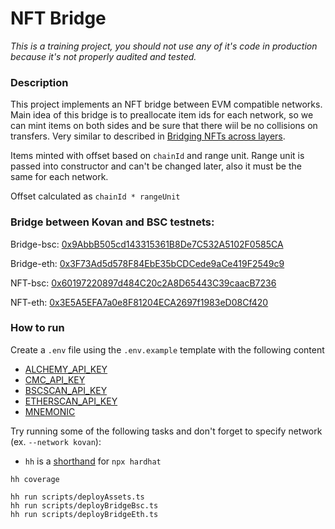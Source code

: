 # NFT Bridge

*This is a training project, you should not use any of it's code in production 
because it's not properly audited and tested.*

### Description

This project implements an NFT bridge between EVM compatible networks.
Main idea of this bridge is to preallocate item ids for each network, so we can mint items on 
both sides and be sure that there wiil be no collisions on transfers. 
Very similar to described in [Bridging NFTs across layers](https://ethresear.ch/t/bridging-nfts-across-layers/10799).

Items minted with offset based on `chainId` and range unit. Range unit is passed into 
constructor and can't be changed later, also it must be the same for each network.

Offset calculated as `chainId * rangeUnit`

### Bridge between Kovan and BSC testnets:

Bridge-bsc: [0x9AbbB505cd143315361B8De7C532A5102F0585CA](https://testnet.bscscan.com/address/0x9AbbB505cd143315361B8De7C532A5102F0585CA)

Bridge-eth: [0x3F73Ad5d578F84EbE35bCDCede9aCe419F2549c9](https://kovan.etherscan.io/address/0x3F73Ad5d578F84EbE35bCDCede9aCe419F2549c9)

NFT-bsc: [0x60197220897d484C20c2A8D65443C39caacB7236](https://testnet.bscscan.com/address/0x60197220897d484c20c2a8d65443c39caacb7236)

NFT-eth: [0x3E5A5EFA7a0e8F81204ECA2697f1983eD08Cf420](https://kovan.etherscan.io/address/0x3e5a5efa7a0e8f81204eca2697f1983ed08cf420)

### How to run

Create a `.env` file using the `.env.example` template with the following content
- [ALCHEMY_API_KEY](https://www.alchemy.com/)
- [CMC_API_KEY](https://coinmarketcap.com/api/)
- [BSCSCAN_API_KEY](https://bscscan.com/apis)
- [ETHERSCAN_API_KEY](https://etherscan.io/apis)
- [MNEMONIC](https://docs.metamask.io/guide/common-terms.html#mnemonic-phrase-seed-phrase-seed-words)

Try running some of the following tasks and don't forget to specify network (ex. `--network kovan`):

* `hh` is a [shorthand](https://hardhat.org/guides/shorthand.html) for `npx hardhat`

```shell
hh coverage

hh run scripts/deployAssets.ts
hh run scripts/deployBridgeBsc.ts
hh run scripts/deployBridgeEth.ts
```